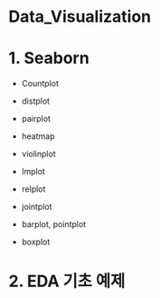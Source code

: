 # Data_Visualization



# 1. Seaborn

- Countplot 

- distplot

- pairplot 

- heatmap

- violinplot

- lmplot 

- relplot 

- jointplot 

- barplot, pointplot 

- boxplot 

  

# 2. EDA 기초 예제

